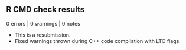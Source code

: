 ## R CMD check results

0 errors | 0 warnings | 0 notes

* This is a resubmission.
* Fixed warnings thrown during C++ code compilation with LTO flags.

